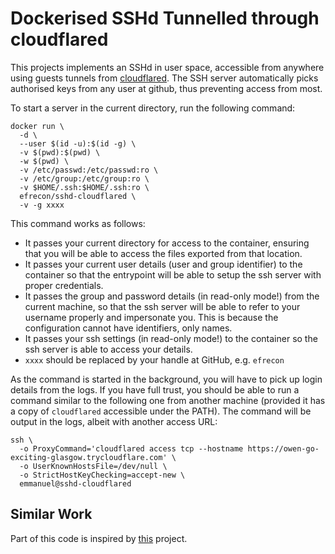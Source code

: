 # Dockerised SSHd Tunnelled through cloudflared

This projects implements an SSHd in user space, accessible from anywhere using
guests tunnels from [cloudflared]. The SSH server automatically picks authorised
keys from any user at github, thus preventing access from most.

  [cloudflared]: https://github.com/cloudflare/cloudflared

To start a server in the current directory, run the following command:

```shell
docker run \
  -d \
  --user $(id -u):$(id -g) \
  -v $(pwd):$(pwd) \
  -w $(pwd) \
  -v /etc/passwd:/etc/passwd:ro \
  -v /etc/group:/etc/group:ro \
  -v $HOME/.ssh:$HOME/.ssh:ro \
  efrecon/sshd-cloudflared \
  -v -g xxxx
```

This command works as follows:

+ It passes your current directory for access to the container, ensuring that
  you will be able to access the files exported from that location.
+ It passes your current user details (user and group identifier) to the
  container so that the entrypoint will be able to setup the ssh server with
  proper credentials.
+ It passes the group and password details (in read-only mode!) from the current
  machine, so that the ssh server will be able to refer to your username
  properly and impersonate you. This is because the configuration cannot have
  identifiers, only names.
+ It passes your ssh settings (in read-only mode!) to the container so the ssh
  server is able to access your details.
+ `xxxx` should be replaced by your handle at GitHub, e.g. `efrecon`

As the command is started in the background, you will have to pick up login
details from the logs. If you have full trust, you should be able to run a
command similar to the following one from another machine (provided it has a
copy of `cloudflared` accessible under the PATH). The command will be output in
the logs, albeit with another access URL:

```shell
ssh \
  -o ProxyCommand='cloudflared access tcp --hostname https://owen-go-exciting-glasgow.trycloudflare.com' \
  -o UserKnownHostsFile=/dev/null \
  -o StrictHostKeyChecking=accept-new \
  emmanuel@sshd-cloudflared 
```

## Similar Work

Part of this code is inspired by [this] project.

  [this]: https://github.com/valeriangalliat/action-sshd-cloudflared
